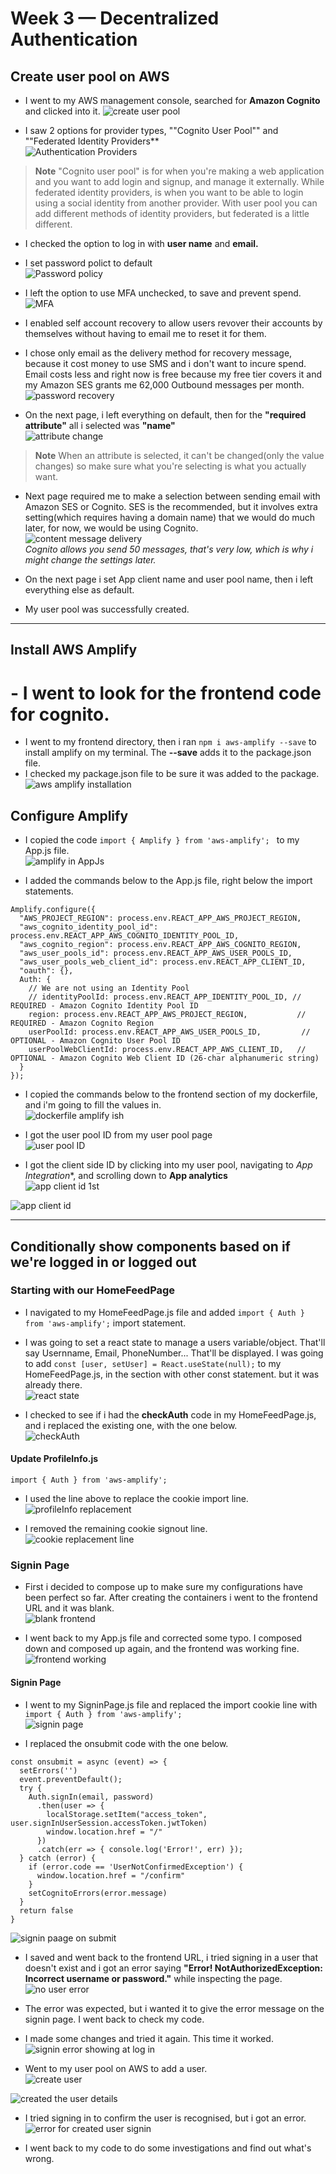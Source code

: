 # Week 3 — Decentralized Authentication 

## Create user pool on AWS 
- I went to my AWS management console, searched for **Amazon Cognito** and clicked into it.  ![create user pool](https://user-images.githubusercontent.com/105195327/224273651-e778ad11-d0ed-40a1-a5e7-7d2bc5b2052e.png)  

- I saw 2 options for provider types, ""Cognito User Pool"" and ""Federated Identity Providers**  
![Authentication Providers](https://user-images.githubusercontent.com/105195327/224278181-e3e74ba3-a99a-4698-ba54-5462126c43dc.png)  


> **Note** "Cognito user pool" is for when you're making a web application and you want to add login and signup, and manage it externally. While federated identity providers, is when you want to be able to login using a social identity from another provider. With user pool you can add different methods of identity providers, but federated is a little different. 

- I checked the option to log in with **user name** and **email.**  
- I set password polict to default    
![Password policy](https://user-images.githubusercontent.com/105195327/224280889-959ea303-7c11-4fe3-ba37-77ad1899ef44.png)  

- I left the option to use MFA unchecked, to save and prevent spend.  
![MFA](https://user-images.githubusercontent.com/105195327/224281027-e64de56f-78c3-4741-8414-91a43712da72.png)  

- I enabled self account recovery to allow users revover their accounts by themselves without having to email me to reset it for them.  

- I chose only email as the delivery method for recovery message, because it cost money to use SMS and i don't want to incure spend. Email costs less and right now is free because my free tier covers it and my Amazon SES grants me 62,000 Outbound messages per month.     
![password recovery](https://user-images.githubusercontent.com/105195327/224283434-8e80f7be-4bce-411e-92b9-ccc3d7ada17c.png)  
- On the next page, i left everything on default, then for the **"required attribute"** all i selected was **"name"**  
![attribute change](https://user-images.githubusercontent.com/105195327/224288305-928f2858-ed74-4a09-851b-013357b44605.png)  

> **Note** When an attribute is selected, it can't be changed(only the value changes) so make sure what you're selecting is what you actually want.  

- Next page required me to make a selection between sending email with Amazon SES or Cognito. SES is the recommended, but it involves extra setting(which requires having a domain name) that we would do much later, for now, we would be using Cognito.  
![content message delivery](https://user-images.githubusercontent.com/105195327/224290216-24ec66eb-3d69-40e8-b1bc-fd850804aa2b.png)  
*Cognito allows you send 50 messages, that's very low, which is why i might change the settings later.*  

- On the next page i set App client name and user pool name, then i left everything else as default.  
- My user pool was successfully created. 
---

## Install AWS Amplify
# - I went to look for the frontend code for cognito. 
- I went to my frontend directory, then i ran `npm i aws-amplify --save` to install amplify on my terminal. The **--save** adds it to the package.json file.  
- I checked my package.json file to be sure it was added to the package.  
 ![aws amplify installation](https://user-images.githubusercontent.com/105195327/224457063-c7d2ed45-ae2f-4bcf-b48f-025bc71fe5d9.png)  

## Configure Amplify 

- I copied the code `import { Amplify } from 'aws-amplify';
` to my App.js file.  
![amplify in AppJs](https://user-images.githubusercontent.com/105195327/224457087-a6aadf44-6b7f-469a-bb1e-5576d63dd4ec.png)  

- I added the commands below to the App.js file, right below the import statements.  

```
Amplify.configure({
  "AWS_PROJECT_REGION": process.env.REACT_APP_AWS_PROJECT_REGION,
  "aws_cognito_identity_pool_id": process.env.REACT_APP_AWS_COGNITO_IDENTITY_POOL_ID,
  "aws_cognito_region": process.env.REACT_APP_AWS_COGNITO_REGION,
  "aws_user_pools_id": process.env.REACT_APP_AWS_USER_POOLS_ID,
  "aws_user_pools_web_client_id": process.env.REACT_APP_CLIENT_ID,
  "oauth": {},
  Auth: {
    // We are not using an Identity Pool
    // identityPoolId: process.env.REACT_APP_IDENTITY_POOL_ID, // REQUIRED - Amazon Cognito Identity Pool ID
    region: process.env.REACT_APP_AWS_PROJECT_REGION,           // REQUIRED - Amazon Cognito Region
    userPoolId: process.env.REACT_APP_AWS_USER_POOLS_ID,         // OPTIONAL - Amazon Cognito User Pool ID
    userPoolWebClientId: process.env.REACT_APP_AWS_CLIENT_ID,   // OPTIONAL - Amazon Cognito Web Client ID (26-char alphanumeric string)
  }
});
```

- I copied the commands below to the frontend section of my dockerfile, and i'm going to fill the values in.  
![dockerfile amplify ish](https://user-images.githubusercontent.com/105195327/224457146-a2a0edd2-5646-4277-8a71-718d745296d0.png)  

- I got the user pool ID from my user pool page  
![user pool ID](https://user-images.githubusercontent.com/105195327/224457163-55c3d93c-8c57-499d-b0b1-20ec48656acd.png)  

- I got the client side ID by clicking into my user pool, navigating to *App Integration**, and scrolling down to **App analytics**  
![app client id 1st](https://user-images.githubusercontent.com/105195327/224457190-2452f080-df05-47b8-953a-b2faeb0a1596.png)  

![app client id](https://user-images.githubusercontent.com/105195327/224457207-e2429711-2482-4779-9d06-30909d4997b7.png)  

---
## Conditionally show components based on if we're logged in or logged out 

### Starting with our HomeFeedPage 
- I navigated to my HomeFeedPage.js file and added `import { Auth } from 'aws-amplify';` import statement.  

- I was going to set a react state to manage a users variable/object. That'll say Usernname, Email, PhoneNumber... That'll be displayed.  I was going to add `const [user, setUser] = React.useState(null);` to my HomeFeedPage.js, in the section with other const statement. but it was already there.  
![react state](https://user-images.githubusercontent.com/105195327/224457326-2d6640bd-1133-4fb6-91ba-f768c8f1d136.png)  

- I checked to see if i had the **checkAuth** code in my HomeFeedPage.js, and i replaced the existing one, with the one below.  
![checkAuth](https://user-images.githubusercontent.com/105195327/224475274-25bcf267-0752-4fd7-9249-8d1bf9982cec.png)   

#### Update ProfileInfo.js   
```
import { Auth } from 'aws-amplify';
```
- I used the line above to replace the cookie import line.   
![profileInfo replacement](https://user-images.githubusercontent.com/105195327/224475321-21f2614c-dc99-4c9e-b9e1-fe705f42c179.png)  

- I removed the remaining cookie signout line.   
![cookie replacement line](https://user-images.githubusercontent.com/105195327/224475264-71b74365-24c6-4ebd-bb82-e8cbcd26e8ce.png)


### Signin Page 
- First i decided to compose up to make sure my configurations have been perfect so far. After creating the containers i went to the frontend URL and it was blank.  
![blank frontend](https://user-images.githubusercontent.com/105195327/224475404-03d09074-08a0-4d2c-80c1-8140c81b0d77.png)  

- I went back to my App.js file and corrected some typo. I composed down and composed up again, and the frontend was working fine.  
![frontend working](https://user-images.githubusercontent.com/105195327/224475413-6931599b-26f1-4873-8994-cc4e85e593cc.png)  

#### Signin Page
- I went to my SigninPage.js file and replaced the import cookie line with `import { Auth } from 'aws-amplify';`  
![signin page](https://user-images.githubusercontent.com/105195327/224475437-f8eaa353-5241-4e3d-9ad7-99e640b45b78.png)  

- I replaced the onsubmit code with the one below.  
```
const onsubmit = async (event) => {
  setErrors('')
  event.preventDefault();
  try {
    Auth.signIn(email, password)
      .then(user => {
        localStorage.setItem("access_token", user.signInUserSession.accessToken.jwtToken)
        window.location.href = "/"
      })
      .catch(err => { console.log('Error!', err) });
  } catch (error) {
    if (error.code == 'UserNotConfirmedException') {
      window.location.href = "/confirm"
    }
    setCognitoErrors(error.message)
  }
  return false
}
```

![signin paage on submit](https://user-images.githubusercontent.com/105195327/224475458-f9f1e155-221c-4483-89d3-f49dc93efa45.png)  

- I saved and went back to the frontend URL, i tried signing in a user that doesn't exist and i got an error saying **"Error! NotAuthorizedException: Incorrect username or password."** while inspecting the page.  
![no user error](https://user-images.githubusercontent.com/105195327/224475482-3d707b8d-5fc0-44dd-b0b0-b4cf991cffd5.png)  

- The error was expected, but i wanted it to give the error message on the signin page. I went back to check my code.  

- I made some changes and tried it again. This time it worked.  
![signin error showing at log in](https://user-images.githubusercontent.com/105195327/224475511-0c241188-ce1b-4123-89c6-6f325917010c.png)  

- Went to my user pool on AWS to add a user.  
![create user](https://user-images.githubusercontent.com/105195327/224475517-b4e6b65c-b24d-4d50-a18c-2d91ab7d1ddc.png)  

![created the user details](https://user-images.githubusercontent.com/105195327/224475539-1f1d8f5c-097d-4e2b-9cb5-6fb07581e0d7.png)  

- I tried signing in to confirm the user is recognised, but i got an error.  
![error for created user signin](https://user-images.githubusercontent.com/105195327/224475548-12cc567a-54bb-4286-8ebc-937bf14d2f03.png)

- I went back to my code to do some investigations and find out what's wrong.  




